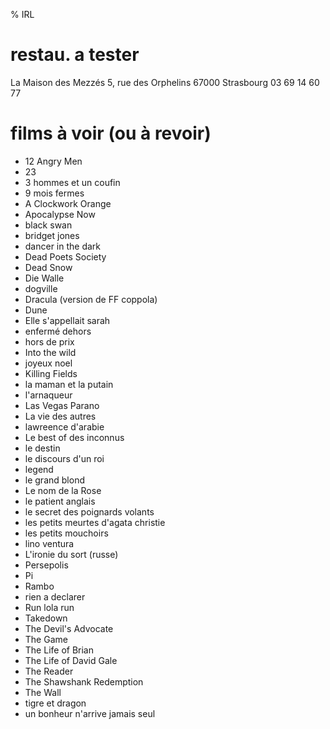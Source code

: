 % IRL

# restau. a tester

La Maison des Mezzés
5, rue des Orphelins
67000 Strasbourg
03 69 14 60 77

# films à voir (ou à revoir)

* 12 Angry Men
* 23
* 3 hommes et un coufin
* 9 mois fermes
* A Clockwork Orange
* Apocalypse Now
* black swan
* bridget jones
* dancer in the dark 
* Dead Poets Society
* Dead Snow
* Die Walle
* dogville
* Dracula (version de FF coppola) 
* Dune
* Elle s'appellait sarah
* enfermé dehors 
* hors de prix 
* Into the wild
* joyeux noel
* Killing Fields
* la maman et la putain
* l'arnaqueur
* Las Vegas Parano
* La vie des autres
* lawreence d'arabie
* Le best of des inconnus
* le destin
* le discours d'un roi
* legend
* le grand blond
* Le nom de la Rose
* le patient anglais
* le secret des poignards volants
* les petits meurtes d'agata christie
* les petits mouchoirs
* lino ventura
* L'ironie du sort (russe)
* Persepolis
* Pi
* Rambo
* rien a declarer
* Run lola run
* Takedown
* The Devil's Advocate
* The Game
* The Life of Brian
* The Life of David Gale
* The Reader
* The Shawshank Redemption
* The Wall
* tigre et dragon
* un bonheur n'arrive jamais seul

